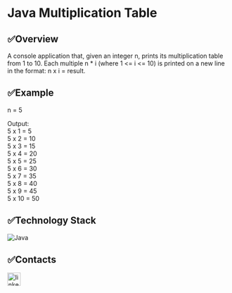# Java Multiplication Table

## ✅Overview

A console application that, given an integer n, prints its multiplication table from 1 to 10. Each multiple n * i (where 1 <= i <= 10) is printed on a new line in the format: n x i = result.


## ✅Example

n = 5

Output:<br>
5 x 1 = 5<br>
5 x 2 = 10<br>
5 x 3 = 15<br>
5 x 4 = 20<br>
5 x 5 = 25<br>
5 x 6 = 30<br>
5 x 7 = 35<br>
5 x 8 = 40<br>
5 x 9 = 45<br>
5 x 10 = 50<br>

## ✅Technology Stack

![Java](https://img.shields.io/badge/java-%23ED8B00.svg?style=for-the-badge&logo=openjdk&logoColor=white) 

## ✅Contacts

<a href='https://www.linkedin.com/in/nadiia-alaieva/'><img src="https://i.postimg.cc/3RLmssnH/linkedin-3.png" alt="linkedin icon" width="30" height="30"></a>



